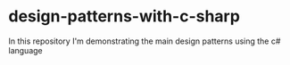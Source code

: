 # design-patterns-with-c-sharp
In this repository I'm demonstrating the main design patterns using the c# language
